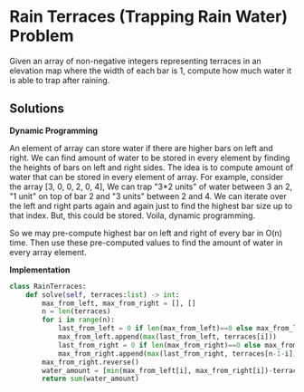 # Rain Terraces (Trapping Rain Water) Problem
Given an array of non-negative integers representing terraces in an elevation map where the width of each bar is 1, compute how much water it is able to trap after raining.
## Solutions
**Dynamic Programming** 

An element of array can store water if there are higher bars on left and right. We can find amount of water to be stored in every element by finding the heights of bars on left and right sides. The idea is to compute amount of water that can be stored in every element of array. For example, consider the array [3, 0, 0, 2, 0, 4], We can trap "3*2 units" of water between 3 an 2, "1 unit" on top of bar 2 and "3 units" between 2 and 4. We can iterate over the left and right parts again and again just to find the highest bar size up to that index. But, this could be stored. Voila, dynamic programming.

So we may pre-compute highest bar on left and right of every bar in O(n) time. Then use these pre-computed values to find the amount of water in every array element. 

**Implementation**

```python
class RainTerraces:
    def solve(self, terraces:list) -> int:
        max_from_left, max_from_right = [], []
        n = len(terraces)
        for i in range(n):
            last_from_left = 0 if len(max_from_left)==0 else max_from_left[-1]
            max_from_left.append(max(last_from_left, terraces[i]))
            last_from_right = 0 if len(max_from_right)==0 else max_from_right[-1]
            max_from_right.append(max(last_from_right, terraces[n-1-i]))
        max_from_right.reverse()
        water_amount = [min(max_from_left[i], max_from_right[i])-terraces[i] for i in range(n)]
        return sum(water_amount)
```